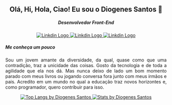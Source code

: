 <p align="center">
 <h2 align="center">Olá, Hi, Hola, Ciao! Eu sou o Diogenes Santos 👋 </h2>
 <h5 align="center">Desenvolvedor Front-End</h5>
</p>
<p align="center">
 <a href="https://www.linkedin.com/in/diogenessant/" target="_blank">
  <img src="https://img.shields.io/badge/-LinkedIn-blue?style=for-the-badge&logo=Linkedin&logoColor=white" alt="Linkdin Logo"/>
 </a>

 <a href="https://codepen.io/santosdiv" target="_blank">
  <img src="https://img.shields.io/badge/-codepen-black?style=for-the-badge&logo=codepen&logoColor=white" alt="Linkdin Logo"/>
 </a>

 <a href="https://santosdiv.github.io/" target="_blank">
  <img src="https://img.shields.io/badge/-Portifólio-gray?style=for-the-badge&logo=world&logoColor=white" alt="Linkdin Logo"/>
 </a>
</p>
<h5> Me conheça um pouco </h5>
<p align="justify">
 Sou um jovem amante da diversidade, da qual, quase como que uma contradição, traz a unicidade das
coisas. Gosto da tecnologia e de toda a agilidade que ela nos dá. Mas nunca deixo de lado um bom
momento parado com meus livros ou jogando conversa fora junto com meus irmãos e pais. Acredito em
um mundo no qual a educação traz novos horizontes e, como programador, quero contribuir para isso.
</p>

<p align="center">
 <a href="https://github.com/anuraghazra/github-readme-stats">
  <img src="https://github-readme-stats.vercel.app/api/top-langs/?username=SantosDiv&layout=compact" alt="Top Langs by Diogenes Santos"/>
 </a>
 <a href="https://github.com/anuraghazra/github-readme-stats">
  <img src="https://github-readme-stats.vercel.app/api?username=SantosDiv&show_icons=true&theme=merko" alt="Stats by Diogenes Santos"/>
 </a>
</p>
   


 




<!--
**SantosDiv/SantosDiv** is a ✨ _special_ ✨ repository because its `README.md` (this file) appears on your GitHub profile.

Here are some ideas to get you started:

- 🔭 I’m currently working on ...
- 🌱 I’m currently learning ...
- 👯 I’m looking to collaborate on ...
- 🤔 I’m looking for help with ...
- 💬 Ask me about ...
- 📫 How to reach me: ...
- 😄 Pronouns: ...
- ⚡ Fun fact: ...
-->
